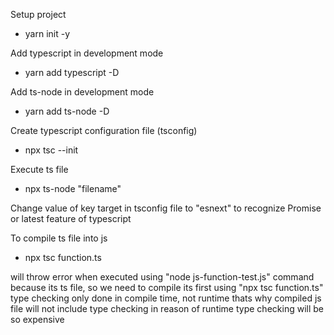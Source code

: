 Setup project
- yarn init -y

Add typescript in development mode
- yarn add typescript -D

Add ts-node in development mode
- yarn add ts-node -D

Create typescript configuration file (tsconfig)
- npx tsc --init

Execute ts file
- npx ts-node "filename"

Change value of key target in tsconfig file to "esnext" to recognize Promise or latest feature of typescript

To compile ts file into js
- npx tsc function.ts

will throw error when executed using "node js-function-test.js" command
because its ts file, so we need to compile its first
using "npx tsc function.ts"
type checking only done in compile time, not runtime
thats why compiled js file will not include type checking
in reason of runtime type checking will be so expensive